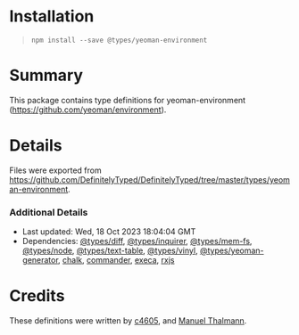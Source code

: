 # Installation
> `npm install --save @types/yeoman-environment`

# Summary
This package contains type definitions for yeoman-environment (https://github.com/yeoman/environment).

# Details
Files were exported from https://github.com/DefinitelyTyped/DefinitelyTyped/tree/master/types/yeoman-environment.

### Additional Details
 * Last updated: Wed, 18 Oct 2023 18:04:04 GMT
 * Dependencies: [@types/diff](https://npmjs.com/package/@types/diff), [@types/inquirer](https://npmjs.com/package/@types/inquirer), [@types/mem-fs](https://npmjs.com/package/@types/mem-fs), [@types/node](https://npmjs.com/package/@types/node), [@types/text-table](https://npmjs.com/package/@types/text-table), [@types/vinyl](https://npmjs.com/package/@types/vinyl), [@types/yeoman-generator](https://npmjs.com/package/@types/yeoman-generator), [chalk](https://npmjs.com/package/chalk), [commander](https://npmjs.com/package/commander), [execa](https://npmjs.com/package/execa), [rxjs](https://npmjs.com/package/rxjs)

# Credits
These definitions were written by [c4605](https://github.com/bolasblack), and [Manuel Thalmann](https://github.com/manuth).
